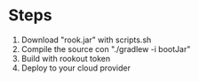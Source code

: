 # Steps

1. Download "rook.jar" with scripts.sh
2. Compile the source con "./gradlew -i bootJar"
3. Build with rookout token
4. Deploy to your cloud provider

